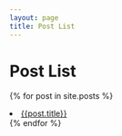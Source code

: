 ```yaml
---
layout: page
title: Post List
---
```


<H1>Post List</H1>

{% for post in site.posts %}
   <li><a href="{{site.baseurl}}/{{ post.url }}">{{post.title}}</a></li>
{% endfor %}
